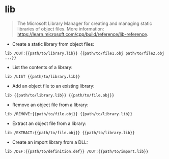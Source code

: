 # lib

> The Microsoft Library Manager for creating and managing static libraries of object files.
> More information: <https://learn.microsoft.com/cpp/build/reference/lib-reference>.

- Create a static library from object files:

`lib /OUT:{{path/to/library.lib}} {{path/to/file1.obj path/to/file2.obj ...}}`

- List the contents of a library:

`lib /LIST {{path/to/library.lib}}`

- Add an object file to an existing library:

`lib {{path/to/library.lib}} {{path/to/file.obj}}`

- Remove an object file from a library:

`lib /REMOVE:{{path/to/file.obj}} {{path/to/library.lib}}`

- Extract an object file from a library:

`lib /EXTRACT:{{path/to/file.obj}} {{path/to/library.lib}}`

- Create an import library from a DLL:

`lib /DEF:{{path/to/definition.def}} /OUT:{{path/to/import.lib}}`
